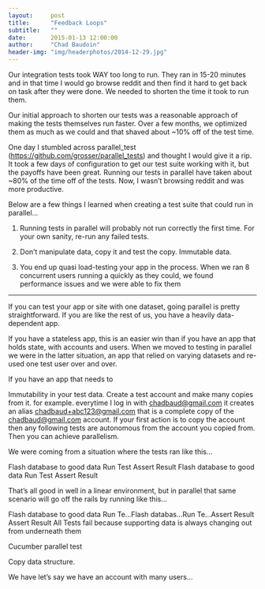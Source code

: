 ```yaml
---
layout:     post
title:      "Feedback Loops"
subtitle:   ""
date:       2015-01-13 12:00:00
author:     "Chad Baudoin"
header-img: "img/headerphotos/2014-12-29.jpg"
---
```


Our integration tests took WAY too long to run.  They ran in 15-20 minutes and in that time I would go browse reddit and then find it hard to get back on task after they were done.  We needed to shorten the time it took to run them.

Our initial approach to shorten our tests was a reasonable approach of making the tests themselves run faster.  Over a few months, we optimized them as much as we could and that shaved about ~10% off of the test time.

One day I stumbled across parallel_test (https://github.com/grosser/parallel_tests) and thought I would give it a rip.  It took a few days of configuration to get our test suite working with it, but the payoffs have been great.  Running our tests in parallel have taken about ~80% of the time off of the tests.  Now, I wasn’t browsing reddit and was more productive.

Below are a few things I learned when creating a test suite that could run in parallel…

1. Running tests in parallel will probably not run correctly the first time. For your own sanity, re-run any failed tests.

1. Don’t manipulate data, copy it and test the copy.  Immutable data.

1. You end up quasi load-testing your app in the process.  When we ran 8 concurrent users running a quickly as they could, we found performance issues and we were able to fix them



------

If you can test your app or site with one dataset, going parallel is pretty straightforward.  If you are like the rest of us, you have a heavily data-dependent app.

If you have a stateless app, this is an easier win than if you have an app that holds state, with accounts and users.  When we moved to testing in parallel we were in the latter situation, an app that relied on varying datasets and re-used one test user over and over.

If you have an app that needs to 

Immutability in your test data.  Create a test account and make many copies from it.
for example. everytime I log in with chadbaud@gmail.com it creates an alias chadbaud+abc123@gmail.com that is a complete copy of the chadbaud@gmail.com account.  If your first action is to copy the account then any following tests are autonomous from the account you copied from.  Then you can achieve parallelism.

We were coming from a situation where the tests ran like this…

Flash database to good data
Run Test
Assert Result
Flash database to good data
Run Test
Assert Result

That’s all good in well in a linear environment, but in parallel that same scenario will go off the rails by running like this…

Flash database to good data
Run Te…Flash databas…Run Te…Assert Result
Assert Result
All Tests fail because supporting data is always changing out from underneath them

Cucumber parallel test

Copy data structure.

We have let’s say we have an account with many users…


